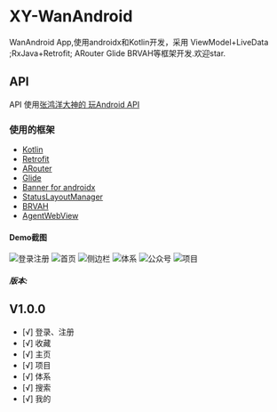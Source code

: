 # XY-WanAndroid
  WanAndroid App,使用androidx和Kotlin开发，采用 ViewModel+LiveData ;RxJava+Retrofit; ARouter Glide BRVAH等框架开发.欢迎star.

## API
  API 使用[张鸿洋大神的 玩Android API](https://www.wanandroid.com)

### 使用的框架

- [Kotlin](https://github.com/JetBrains/kotlin)
- [Retrofit](https://github.com/square/retrofit)
- [ARouter](https://github.com/alibaba/ARouter)
- [Glide](https://github.com/bumptech/glide)
- [Banner for androidx](https://github.com/yuan7016/BannerX)
- [StatusLayoutManager](https://github.com/Bakumon/StatusLayoutManager)
- [BRVAH](https://github.com/CymChad/BaseRecyclerViewAdapterHelper)
- [AgentWebView](https://github.com/Justson/AgentWeb)


#### Demo截图

![登录注册](https://github.com/yuan7016/XY-WanAndroid/blob/master/demoimg/demo_login.jpg)
![首页](https://github.com/yuan7016/XY-WanAndroid/blob/master/demoimg/demo_home1.jpg)
![侧边栏](https://github.com/yuan7016/XY-WanAndroid/blob/master/demoimg/demo_home2.jpg)
![体系](https://github.com/yuan7016/XY-WanAndroid/blob/master/demoimg/demo_system.jpg)
![公众号](https://github.com/yuan7016/XY-WanAndroid/blob/master/demoimg/demo_gzh.jpg)
![项目](https://github.com/yuan7016/XY-WanAndroid/blob/master/demoimg/demo_project.jpg)

##### 版本:

## V1.0.0
- [√] 登录、注册
- [√] 收藏
- [√] 主页
- [√] 项目
- [√] 体系
- [√] 搜索
- [√] 我的